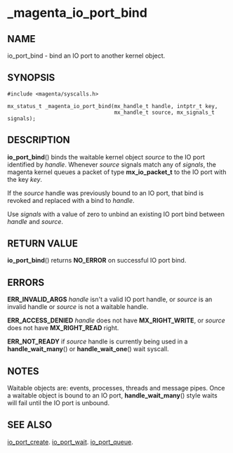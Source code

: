 # _magenta_io_port_bind

## NAME

io_port_bind - bind an IO port to another kernel object.

## SYNOPSIS

```
#include <magenta/syscalls.h>

mx_status_t _magenta_io_port_bind(mx_handle_t handle, intptr_t key,
                                  mx_handle_t source, mx_signals_t signals);
```

## DESCRIPTION

**io_port_bind**() binds the waitable kernel object *source* to the IO port
identified by *handle*. Whenever *source* signals match any of *signals*, the
magenta kernel queues a packet of type **mx_io_packet_t** to the IO port with
the key *key*.

If the *source* handle was previously bound to an IO port, that bind is
revoked and replaced with a bind to *handle*.

Use *signals* with a value of zero to unbind an existing IO port bind between
*handle* and *source*.

## RETURN VALUE

**io_port_bind**() returns **NO_ERROR** on successful IO port bind.

## ERRORS

**ERR_INVALID_ARGS**  *handle* isn't a valid IO port handle, or *source* is an
invalid handle or *source* is not a waitable handle.

**ERR_ACCESS_DENIED** *handle* does not have **MX_RIGHT_WRITE**, or *source*
does not have **MX_RIGHT_READ** right.

**ERR_NOT_READY** if *source* handle is currently being used in a
**handle_wait_many**() or **handle_wait_one**() wait syscall.

## NOTES

Waitable objects are: events, processes, threads and message pipes. Once
a waitable object is bound to an IO port, **handle_wait_many**() style waits
will fail until the IO port is unbound.

## SEE ALSO

[io_port_create](io_port_create.md).
[io_port_wait](io_port_wait.md).
[io_port_queue](io_port_queue.md).

